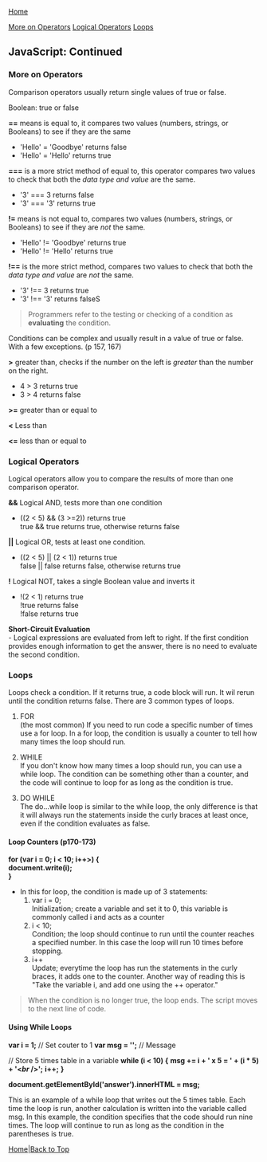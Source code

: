 [Home](README.md)

[More on Operators](#more-on-operators)
[Logical Operators](#logical-operators)
[Loops](#loops)

## JavaScript: Continued

### More on Operators

Comparison operators usually return single values of true or false.

Boolean: true or false

**==** means is equal to, it compares two values (numbers, strings, or Booleans) to see if they are the same

- 'Hello' = 'Goodbye' returns false
- 'Hello' = 'Hello' returns true

**===** is a more strict method of equal to, this operator compares two values to check that both the *data type and value* are the same.

- '3' === 3 returns false
- '3' === '3' returns true

**!=** means is not equal to, compares two values (numbers, strings, or Booleans) to see if they are *not* the same.

- 'Hello' != 'Goodbye' returns true
- 'Hello' != 'Hello' returns true

**!==** is the more strict method, compares two values to check that both the *data type and value* are *not* the same.

- '3' !== 3 returns true
- '3' !== '3' returns falseS

> Programmers refer to the testing or checking of a condition as **evaluating** the condition.  

Conditions can be complex and usually result in a value of true or false. With a few exceptions. (p 157, 167)  

**>** greater than, checks if the number on the left is *greater* than the number on the right.  

- 4 > 3 returns true  
- 3 > 4 returns false  

**>=** greater than or equal to  

**<** Less than  

**<=** less than or equal to  

### Logical Operators  

Logical operators allow you to compare the results of more than one comparison operator.  

**&&** Logical AND, tests more than one condition  

- ((2 < 5) && (3 >=2)) returns true  
    true && true returns true, otherwise returns false  

**\|\|** Logical OR, tests at least one condition.

- ((2 < 5) \|\| (2 < 1)) returns true  
    false \|\| false returns false, otherwise returns true  

**!** Logical NOT, takes a single Boolean value and inverts it  

- !(2 < 1) returns true  
    !true returns false  
    !false returns true  

**Short-Circuit Evaluation**  
    - Logical expressions are evaluated from left to right. If the first condition provides enough information to get the answer, there is no need to evaluate the second condition.

### Loops  

Loops check a condition. If it returns true, a code block will run. It wil rerun until the condition returns false. There are 3 common types of loops.  

1. FOR  
    (the most common) If you need to run code a specific number of times use a for loop. In a for loop, the condition is usually a counter to tell how many times the loop should run.

1. WHILE  
    If you don't know how many times a loop should run, you can use a while loop. The condition can be something other than a counter, and the code will continue to loop for as long as the condition is true.

1. DO WHILE  
    The do...while loop is similar to the while loop, the only difference is that it will always run the statements inside the curly braces at least once, even if the condition evaluates as false.

#### Loop Counters (p170-173)  

**for (var i = 0; i < 10; i++>) {**  
    **document.write(i);**  
**}**  

- In this for loop, the condition is made up of 3 statements:  
    1. var i = 0;  
        Initialization; create a variable and set it to 0, this variable is commonly called i and acts as a counter
    1. i < 10;  
        Condition; the loop should continue to run until the counter reaches a specified number. In this case the loop will run 10 times before stopping.
    1. i++  
        Update; everytime the loop has run the statements in the curly braces, it adds one to the counter. Another way of reading this is "Take the variable i, and add one using the ++ operator."  

> When the condition is no longer true, the loop ends. The script moves to the next line of code.  

#### Using While Loops  

**var i = 1;** // Set couter to 1
**var msg = '';** // Message

// Store 5 times table in a variable
**while (i < 10) {**
    **msg += i + ' x 5 = ' + (i * 5) + '<*br* />';**
    **i++;**
    **}**

**document.getElementById('answer').innerHTML = msg;**

This is an example of a while loop that writes out the 5 times table. Each time the loop is run, another calculation is written into the variable called msg. In this example, the condition specifies that the code should run nine times. The loop will continue to run as long as the condition in the parentheses is true.

[Home](README.md)|[Back to Top](morejs.md)